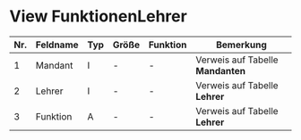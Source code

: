 # View FunktionenLehrer


Nr.|Feldname|Typ|Größe|Funktion|Bemerkung
--|--|--|--|--|--
1|Mandant|I|-|-|Verweis auf Tabelle **Mandanten**
2|Lehrer|I|-|-|Verweis auf Tabelle **Lehrer**
3|Funktion|A|-|-|Verweis auf Tabelle **Lehrer**
